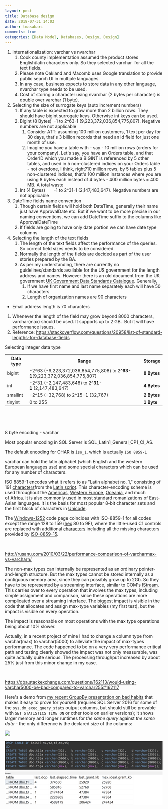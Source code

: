 ```yaml
---
layout: post
title: Database design
date: 2018-07-31 14:03
author: tmasabari
comments: true
categories: [Data Model, Databases, Design, Design]
---
```

<ol>
 	<li>Internationalization: varchar vs nvarchar
<ol>
 	<li>Cook county implementation assumed the product stores English/latin characters only. So they selected varchar  for all the text fields.</li>
 	<li>Please note Oakland and Macomb uses Google translation to provide public search UI in multiple languages.</li>
 	<li>In any case, business expects to store data in any other language, nvarchar type needs to be used.</li>
 	<li>Cost of storing a character using nvarchar (2 bytes per character) is double over varchar (1 byte).</li>
</ol>
</li>
 	<li>Selecting the size of surrogate keys (auto increment numbers)
<ol>
 	<li>If any table is expected to grow more than 2 billion rows. They should have bigint surrogate keys. Otherwise int keys can be used.</li>
 	<li>Bigint (8 Bytes)  -1 to 2^63-1 (9,223,372,036,854,775,807). Negative numbers are not applicable
<ol>
 	<li>Consider ATT: assuming 100 million customers, 1 text per day for 30 days, that's 3 billion records that need an id field for just one month of use.</li>
 	<li>Imagine you have a table with - say - 10 million rows (orders for your company). Let's say, you have an Orders table, and that OrderID which you made a BIGINT is referenced by 5 other tables, and used in 5 non-clustered indices on your Orders table - not overdone, I think, right?10 million rows, by 5 tables plus 5 non-clustered indices, that's 100 million instances where you are using 8 bytes each instead of 4 bytes - 400 million bytes = 400 MB. A total waste</li>
</ol>
</li>
 	<li>Int (4 Bytes)       -1 to 2^31-1 (2,147,483,647). Negative numbers are not applicable</li>
</ol>
</li>
 	<li>DateTime fields name convention
<ol>
 	<li>Though certain fields will hold both DateTime, generally their name just have ApprovalDate etc. But if we want to be more precise in our naming conventions, we can add DateTime suffix to the columns like ApprovalDateTime</li>
 	<li>If fields are going to have only date portion we can have date type columns</li>
</ol>
</li>
 	<li>Selecting the length of the text fields
<ol>
 	<li>The length of the text fields affect the performance of the queries. So correct field sizes needs to be considered.</li>
 	<li>Normally the length of the fields are decided as part of the user stories prepared by the BA.</li>
 	<li>As per my understanding, there are currently no guidelines/standards available for the US government for the length address and names. However there is an old document from the UK government <a href="http://webarchive.nationalarchives.gov.uk/+/http:/www.cabinetoffice.gov.uk/media/254290/GDS%20Catalogue%20Vol%202.pdf">UK Government Data Standards Catalogue</a>. Generally,
<ol>
 	<li>If we have first name and last name separately each will have 50 characters</li>
 	<li>Length of organization names are 90 characters</li>
</ol>
</li>
</ol>
</li>
</ol>
<ul>
 	<li>Email address length is 70 characters</li>
</ul>
<ol>
 	<li>Whenever the length of the field may grow beyond 8000 characters, varchar(max) should be used. It supports up to 2 GB.  But it will have performance issues.</li>
 	<li>Reference: <a href="https://stackoverflow.com/questions/20958/list-of-standard-lengths-for-database-fields">https://stackoverflow.com/questions/20958/list-of-standard-lengths-for-database-fields</a></li>
</ol>
Selecting integer data type
<table>
<tbody>
<tr class="ztXv9">
<th>Data type</th>
<th>Range</th>
<th>Storage</th>
</tr>
<tr>
<td>bigint</td>
<td>-2^63 (-9,223,372,036,854,775,808) to 2^<b>63-1</b>(9,223,372,036,854,775,807)</td>
<td><b>8 Bytes</b></td>
</tr>
<tr>
<td>int</td>
<td>-2^31 (-2,147,483,648) to 2^<b>31-1</b> (2,147,483,647)</td>
<td><b>4 Bytes</b></td>
</tr>
<tr>
<td>smallint</td>
<td>-2^15 (-32,768) to 2^15-1 (32,767)</td>
<td><b>2 Bytes</b></td>
</tr>
<tr>
<td>tinyint</td>
<td>0 to 255</td>
<td><b>1 Byte</b></td>
</tr>
</tbody>
</table>
&nbsp;

&nbsp;

8 byte encoding - varchar

Most popular encoding in SQL Server is SQL_Latin1_General_CP1_CI_AS.

The default encoding for CHAR is <code>iso_1</code>, which is actually <code>ISO 8859-1</code>

varchar can hold the latin alphabet (which English and the western European languages use) and some special characters which can be used for any number of characters.

ISO 8859-1 encodes what it refers to as "Latin alphabet no. 1," consisting of 191 <a title="Character (computing)" href="https://en.wikipedia.org/wiki/Character_(computing)">characters</a>from the <a title="Latin script" href="https://en.wikipedia.org/wiki/Latin_script">Latin script</a>. This character-encoding scheme is used throughout the <a title="Americas" href="https://en.wikipedia.org/wiki/Americas">Americas</a>, <a title="Western Europe" href="https://en.wikipedia.org/wiki/Western_Europe">Western Europe</a>, <a title="Oceania" href="https://en.wikipedia.org/wiki/Oceania">Oceania</a>, and much of <a title="Africa" href="https://en.wikipedia.org/wiki/Africa">Africa</a>. It is also commonly used in most standard romanizations of East-Asian languages. It is the basis for most popular 8-bit character sets and the first block of characters in <a title="Unicode" href="https://en.wikipedia.org/wiki/Unicode">Unicode</a>.

The <a title="Windows-1252" href="https://en.wikipedia.org/wiki/Windows-1252">Windows-1252</a> code page coincides with ISO-8859-1 for all codes except the range 128 to 159 (<a title="Hexadecimal" href="https://en.wikipedia.org/wiki/Hexadecimal">hex</a> 80 to 9F), where the little-used C1 controls are replaced with additional <a title="Character (computing)" href="https://en.wikipedia.org/wiki/Character_(computing)">characters</a> including all the missing characters provided by <a class="mw-redirect" title="ISO-8859-15" href="https://en.wikipedia.org/wiki/ISO-8859-15">ISO-8859-15</a>.

&nbsp;

http://rusanu.com/2010/03/22/performance-comparison-of-varcharmax-vs-varcharn/

The non-max types can internally be represented as an ordinary pointer-and-length structure. But the max types cannot be stored internally as a contiguous memory area, since they can possibly grow up to 2Gb. So they have to be represented by a streaming interface, similar to COM's <a href="http://msdn.microsoft.com/en-us/library/aa380034%28VS.85%29.aspx" target="_blank" rel="noopener">IStream</a>. This carries over to every operation that involves the max types, including simple assignment and comparison, since these operations are more complicated over a streaming interface. The biggest impact is visible in the code that allocates and assign max-type variables (my first test), but the impact is visible on every operation.

The impact is reasonable on most operations with the max type operations being about 10% slower.

Actually, in a recent project of mine I had to change a column type from varchar(max) to varchar(5000) to alleviate the impact of max-types performance. The code happened to be on a very very performance critical path and testing clearly showed the impact was not only measurable, was quite actually quite serious. The processing throughput increased by about 25% just from this minor change in my case.

&nbsp;

https://dba.stackexchange.com/questions/162113/would-using-varchar5000-be-bad-compared-to-varchar255#162117

Here's a demo from <a href="https://groupby.org/2016/11/t-sql-bad-habits-and-best-practices/">my recent GroupBy presentation on bad habits</a> that makes it easy to prove for yourself (requires SQL Server 2016 for some of the <code>sys.dm_exec_query_stats</code> output columns, but should still be provable with <code>SET STATISTICS TIME ON</code> or other tools on earlier versions); it shows larger memory and longer runtimes for <em>the same query</em> against <em>the same data</em> - the only difference is the declared size of the columns:

<img src="https://i.stack.imgur.com/m5MVf.png" />
<p id="wqhowwD"><img class="alignnone size-full wp-image-1628 " src="/wp-content/uploads/2018/07/img_5b60490870b8d.png" alt="" /></p>
